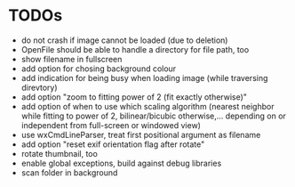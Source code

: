 # TODOs

* do not crash if image cannot be loaded (due to deletion)
* OpenFile should be able to handle a directory for file path, too
* show filename in fullscreen
* add option for chosing background colour
* add indication for being busy when loading image (while traversing direvtory)
* add option "zoom to fitting power of 2 (fit exactly otherwise)"
* add option of when to use which scaling algorithm (nearest neighbor while fitting to power of 2, bilinear/bicubic otherwise,… depending on or independent from full-screen or windowed view)
* use wxCmdLineParser, treat first positional argument as filename
* add option "reset exif orientation flag after rotate"
* rotate thumbnail, too
* enable global exceptions, build against debug libraries
* scan folder in background
